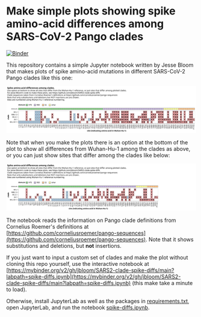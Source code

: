 # Make simple plots showing spike amino-acid differences among SARS-CoV-2 Pango clades
[![Binder](https://mybinder.org/badge_logo.svg)](https://mybinder.org/v2/gh/jbloom/SARS2-clade-spike-diffs/main?labpath=spike-diffs.ipynb)

This repository contains a simple Jupyter notebook written by Jesse Bloom that makes plots of spike amino-acid mutations in different SARS-CoV-2 Pango clades like this one:

![Example SVG plot](example-plot.svg)

Note that when you make the plots there is an option at the bottom of the plot to show all differences from Wuhan-Hu-1 among the clades as above, or you can just show sites that differ among the clades like below:

![Example SVG plot only showing among clade differences](example-plot-among-clade-diffs.svg)

The notebook reads the information on Pango clade definitions from Cornelius Roemer's definitions at [https://github.com/corneliusroemer/pango-sequences](https://github.com/corneliusroemer/pango-sequences).
Note that it shows substitutions and deletions, but **not** insertions.

If you just want to input a custom set of clades and make the plot without cloning this repo yourself, use the interactive notebook at [https://mybinder.org/v2/gh/jbloom/SARS2-clade-spike-diffs/main?labpath=spike-diffs.ipynb](https://mybinder.org/v2/gh/jbloom/SARS2-clade-spike-diffs/main?labpath=spike-diffs.ipynb) (this make take a minute to load).

Otherwise, install JupyterLab as well as the packages in [requirements.txt](requirements.txt), open JupyterLab, and run the notebook [spike-diffs.ipynb](spike-diffs.ipynb).